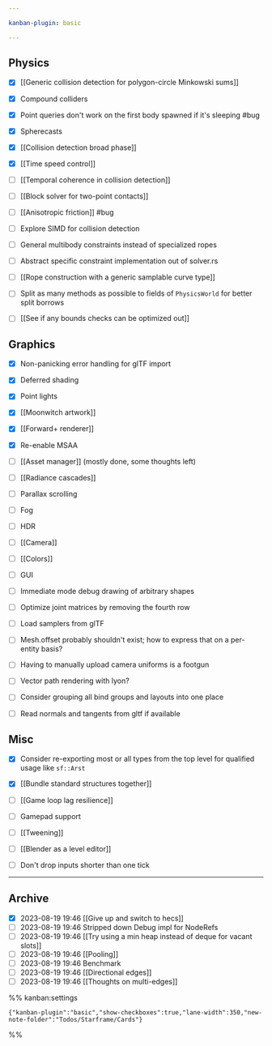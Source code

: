 ```yaml
---

kanban-plugin: basic

---
```


## Physics

- [x] [[Generic collision detection for polygon-circle Minkowski sums]]
- [x] Compound colliders
- [x] Point queries don't work on the first body spawned if it's sleeping #bug
- [x] Spherecasts
- [x] [[Collision detection broad phase]]
- [x] [[Time speed control]]
- [ ] [[Temporal coherence in collision detection]]
- [ ] [[Block solver for two-point contacts]]
- [ ] [[Anisotropic friction]] #bug
- [ ] Explore SIMD for collision detection
- [ ] General multibody constraints instead of specialized ropes
- [ ] Abstract specific constraint implementation out of solver.rs
- [ ] [[Rope construction with a generic  samplable curve  type]]
- [ ] Split as many methods as possible to fields of `PhysicsWorld` for better split borrows
- [ ] [[See if any bounds checks can be optimized out]]


## Graphics

- [x] Non-panicking error handling for glTF import
- [x] Deferred shading
- [x] Point lights
- [x] [[Moonwitch artwork]]
- [x] [[Forward+ renderer]]
- [x] Re-enable MSAA
- [ ] [[Asset manager]] (mostly done, some thoughts left)
- [ ] [[Radiance cascades]]
- [ ] Parallax scrolling
- [ ] Fog
- [ ] HDR
- [ ] [[Camera]]
- [ ] [[Colors]]
- [ ] GUI
- [ ] Immediate mode debug drawing of arbitrary shapes
- [ ] Optimize joint matrices by removing the fourth row
- [ ] Load samplers from glTF
- [ ] Mesh.offset probably shouldn't exist; how to express that on a per-entity basis?
- [ ] Having to manually upload camera uniforms is a footgun
- [ ] Vector path rendering with lyon?
- [ ] Consider grouping all bind groups and layouts into one place
- [ ] Read normals and tangents from gltf if available


## Misc

- [x] Consider re-exporting most or all types from the top level for qualified usage like `sf::Arst`
- [x] [[Bundle standard structures together]]
- [ ] [[Game loop lag resilience]]
- [ ] Gamepad support
- [ ] [[Tweening]]
- [ ] [[Blender as a level editor]]
- [ ] Don't drop inputs shorter than one tick


***

## Archive

- [x] 2023-08-19 19:46 [[Give up and switch to hecs]]
- [ ] 2023-08-19 19:46 Stripped down Debug impl for NodeRefs
- [ ] 2023-08-19 19:46 [[Try using a min heap instead of deque for vacant slots]]
- [ ] 2023-08-19 19:46 [[Pooling]]
- [ ] 2023-08-19 19:46 Benchmark
- [ ] 2023-08-19 19:46 [[Directional edges]]
- [ ] 2023-08-19 19:46 [[Thoughts on multi-edges]]

%% kanban:settings
```
{"kanban-plugin":"basic","show-checkboxes":true,"lane-width":350,"new-note-folder":"Todos/Starframe/Cards"}
```
%%
